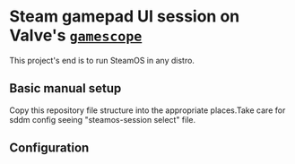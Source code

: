 # Steam gamepad UI session on Valve's [`gamescope`](https://github.com/Plagman/gamescope)

This project's end is to run SteamOS in any distro.

## Basic manual setup

Copy this repository file structure into the appropriate places.Take care for sddm config seeing "steamos-session select" file.

## Configuration

